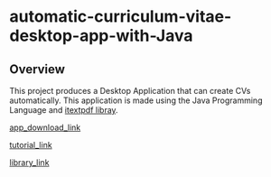 # automatic-curriculum-vitae-desktop-app-with-Java
## Overview
This project produces a Desktop Application that can create CVs automatically. This application is made using the Java Programming Language and [itextpdf libray](https://itextpdf.com/en/resources/downloads).

[app_download_link](https://github.com/jordy-k/automatic-curriculum-vitae-desktop-app-with-Java/raw/main/project_output/Automatic_CV_Desktop_App_v1.jar)

[tutorial_link](https://youtu.be/aOyEFhAsaS0)

[library_link](https://github.com/jordy-k/automatic-curriculum-vitae-desktop-app-with-Java/blob/main/library/itextpdf-5.4.3.jar)
